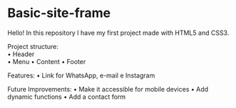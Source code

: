 # Basic-site-frame
Hello! In this repository I have my first project made with HTML5 and CSS3.

Project structure:
  <br>• Header <br> 
  • Menu
  • Content
  • Footer

Features:
  • Link for WhatsApp, e-mail e Instagram

Future Improvements:
  • Make it accessible for mobile devices
  • Add dynamic functions
  • Add a contact form

